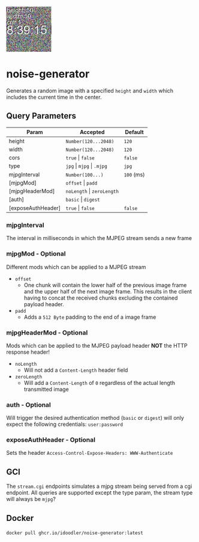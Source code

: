 ![Example](noiseGenerator.jpeg)

# noise-generator

Generates a random image with a specified `height` and `width` which includes the current time in the center.

## Query Parameters
| Param              | Accepted                   | Default     |
|--------------------|----------------------------|-------------|
| height             | `Number(120...2048)`       | `120`       |
| width              | `Number(120...2048)`       | `120`       |
| cors               | `true` \| `false`          | `false`     |
| type               | `jpg` \| `mjpg` \| `.mjpg` | `jpg`       |
| mjpgInterval       | `Number(100...)`           | `100` (ms)  |
| [mjpgMod]          | `offset` \| `padd`         |             |
| [mjpgHeaderMod]    | `noLength` \| `zeroLength` |             |
| [auth]             | `basic` \| `digest`        |             |
| [exposeAuthHeader] | `true` \| `false`          | `false`     |

### mjpgInterval
The interval in milliseconds in which the MJPEG stream sends a new frame

### mjpgMod - Optional
Different mods which can be applied to a MJPEG stream
- `offset`
  - One chunk will contain the lower half of the previous image frame and the upper half of the next image frame. This results in the client having to concat the received chunks excluding the contained payload header.
- `padd`
  - Adds a `512 Byte` padding to the end of a image frame

### mjpgHeaderMod - Optional
Mods which can be applied to the MJPEG payload header **NOT** the HTTP response header!
- `noLength`
  - Will not add a `Content-Length` header field
- `zeroLength`
  - Will add a `Content-Length` of `0` regardless of the actual length transmitted image

### auth - Optional
Will trigger the desired authentication method (`basic` or `digest`) will only expect the following credentials: `user:password`

### exposeAuthHeader - Optional
Sets the header `Access-Control-Expose-Headers: WWW-Authenticate`

## GCI
The `stream.cgi` endpoints simulates a mjpg stream being served from a cgi endpoint. All queries are supported except the type param, the stream type will always be `mjpg`?

## Docker
`docker pull ghcr.io/idoodler/noise-generator:latest`

